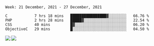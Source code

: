 <!--START_SECTION:waka-->
```text
Week: 21 December, 2021 - 27 December, 2021

C            7 hrs 18 mins   ████████████████▓░░░░░░░░   66.76 % 
PHP          2 hrs 28 mins   █████▓░░░░░░░░░░░░░░░░░░░   22.54 % 
CSS          40 mins         █▓░░░░░░░░░░░░░░░░░░░░░░░   06.20 % 
ObjectiveC   29 mins         █░░░░░░░░░░░░░░░░░░░░░░░░   04.50 % 
```
<!--END_SECTION:waka-->
<a href="https://github.com/anuraghazra/github-readme-stats">
  <img align="left" src="https://github-readme-stats.vercel.app/api?username=Tanesan&count_private=true&show_icons=true" />
<img align="left" src="https://github-readme-stats.vercel.app/api/top-langs/?username=Tanesan" />
</a>
